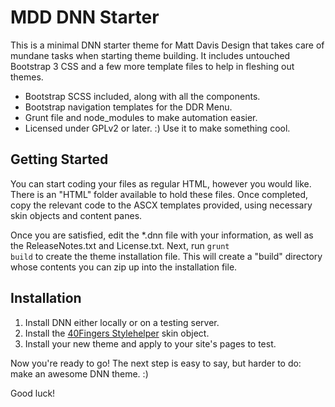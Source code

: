 MDD DNN Starter
===

This is a minimal DNN starter theme for Matt Davis Design that takes care of mundane tasks when starting theme building. It includes untouched Bootstrap 3 CSS and a few more template files to help in fleshing out themes.

* Bootstrap SCSS included, along with all the components.
* Bootstrap navigation templates for the DDR Menu.
* Grunt file and node_modules to make automation easier.
* Licensed under GPLv2 or later. :) Use it to make something cool.

Getting Started
---------------

You can start coding your files as regular HTML, however you would like. There is an "HTML" folder available to hold these files. Once completed, copy the relevant code to the ASCX templates provided, using necessary skin objects and content panes.

Once you are satisfied, edit the *.dnn file with your information, as well as the ReleaseNotes.txt and License.txt. Next, run <code>grunt build</code> to create the theme installation file. This will create a "build" directory whose contents you can zip up into the installation file.

Installation
------------

1. Install DNN either locally or on a testing server.
2. Install the [40Fingers Stylehelper](https://www.40fingers.net/Products/DNN-Stylehelper) skin object.
3. Install your new theme and apply to your site's pages to test.

Now you're ready to go! The next step is easy to say, but harder to do: make an awesome DNN theme. :)

Good luck!
